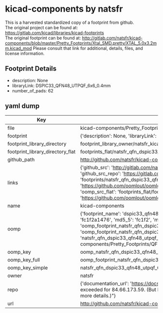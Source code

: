 # kicad-components by natsfr  
This is a harvested standardized copy of a footprint from github.  
The original project can be found at:  
https://gitlab.com/kicad/libraries/kicad-footprints  
The original footprint can be found at:
http://gitlab.com/natsfr/kicad-components/blob/master/Pretty_Footprints/Xtal_SMD.pretty/XTAL_5.0x3.2mm.kicad_mod
Please consult that link for additional, details, files, and license information.  
## Footprint Details
* description: None  
* libraryLink: DSPIC33_QFN48_UTPQF_6x6_0.4mm  
* number_of_pads: 62  
## yaml dump  
| Key | Value |  
| --- | --- |  
| file | kicad-components/Pretty_Footprints/QFN.pretty/DSPIC33_QFN48_UTPQF_6x6_0.4mm.kicad_mod |  
| footprint | {'description': None, 'libraryLink': 'DSPIC33_QFN48_UTPQF_6x6_0.4mm', 'number_of_pads': 62} |  
| footprint_library_directory | footprint_library_owner/natsfr_kicad-components |  
| footprint_library_directory_flat | footprints_flat/natsfr_qfn_dspic33_qfn48_utpqf_6x6_0_4mm/working |  
| github_path | http://github.com/natsfr/kicad-components/blob/master/Pretty_Footprints/QFN.pretty/DSPIC33_QFN48_UTPQF_6x6_0.4mm.kicad_mod |  
| links | {'github_src': 'http://gitlab.com/natsfr/kicad-components/blob/master/Pretty_Footprints/Xtal_SMD.pretty/XTAL_5.0x3.2mm.kicad_mod', 'github_src_repo': 'https://gitlab.com/kicad/libraries/kicad-footprints', 'oomp_bot': 'footprints/natsfr_qfn_dspic33_qfn48_utpqf_6x6_0_4mm/working', 'oomp_bot_github': 'https://github.com/oomlout/oomlout_oomp_footprint_bot/tree/main/footprints/natsfr_qfn_dspic33_qfn48_utpqf_6x6_0_4mm/working', 'oomp_src_flat': 'footprints_flat/footprints_flat/natsfr_qfn_dspic33_qfn48_utpqf_6x6_0_4mm/working', 'oomp_src_flat_github': 'https://github.com/oomlout/oomlout_oomp_footprint_src/tree/main/footprints_flat/natsfr_qfn_dspic33_qfn48_utpqf_6x6_0_4mm/working'} |  
| name | kicad-components |  
| oomp | {'footprint_name': 'dspic33_qfn48_utpqf_6x6_0_4mm', 'library_name': 'qfn', 'md5': 'fc1f2a147684d01a91f9386f517f5b73', 'md5_10': 'fc1f2a1476', 'md5_5': 'fc1f2', 'md5_6': 'fc1f2a', 'oomp_key': 'oomp_natsfr_qfn_dspic33_qfn48_utpqf_6x6_0_4mm', 'oomp_key_extra': 'oomp_footprint_natsfr_qfn_dspic33_qfn48_utpqf_6x6_0_4mm', 'oomp_key_full': 'oomp_footprint_natsfr_qfn_dspic33_qfn48_utpqf_6x6_0_4mm_fc1f2a', 'oomp_key_simple': 'natsfr_qfn_dspic33_qfn48_utpqf_6x6_0_4mm', 'original_filename': 'kicad-components/Pretty_Footprints/QFN.pretty/DSPIC33_QFN48_UTPQF_6x6_0.4mm.kicad_mod', 'owner_name': 'natsfr'} |  
| oomp_key | oomp_natsfr_qfn_dspic33_qfn48_utpqf_6x6_0_4mm |  
| oomp_key_full | oomp_footprint_natsfr_qfn_dspic33_qfn48_utpqf_6x6_0_4mm |  
| oomp_key_simple | natsfr_qfn_dspic33_qfn48_utpqf_6x6_0_4mm |  
| owner | natsfr |  
| repo | {'documentation_url': 'https://docs.github.com/rest/overview/resources-in-the-rest-api#rate-limiting', 'message': "API rate limit exceeded for 84.66.173.59. (But here's the good news: Authenticated requests get a higher rate limit. Check out the documentation for more details.)"} |  
| url | http://github.com/natsfr/kicad-components |  

